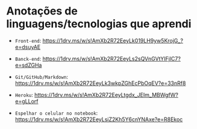 # Anotações de linguagens/tecnologias que aprendi

* `Front-end`: https://1drv.ms/w/s!AmXb2R72EeyLk019LH9yw5KrojG_?e=dsuyAE

* `Banck-end`: https://1drv.ms/w/s!AmXb2R72EeyLs2sQVnGVtYIFjlC7?e=sdZGHa

* `Git/GitHub/Markdown`: https://1drv.ms/w/s!AmXb2R72EeyLk3wkpZGhEcPbOqEV?e=33nRf8

* `Heroku`: https://1drv.ms/w/s!AmXb2R72EeyLtgdx_JEIm_MBWgfW?e=gLLorf

* `Espelhar o celular no notebook`: https://1drv.ms/w/s!AmXb2R72EeyLsiZ2Kh5Y6cnYNAxe?e=R8Ekoc